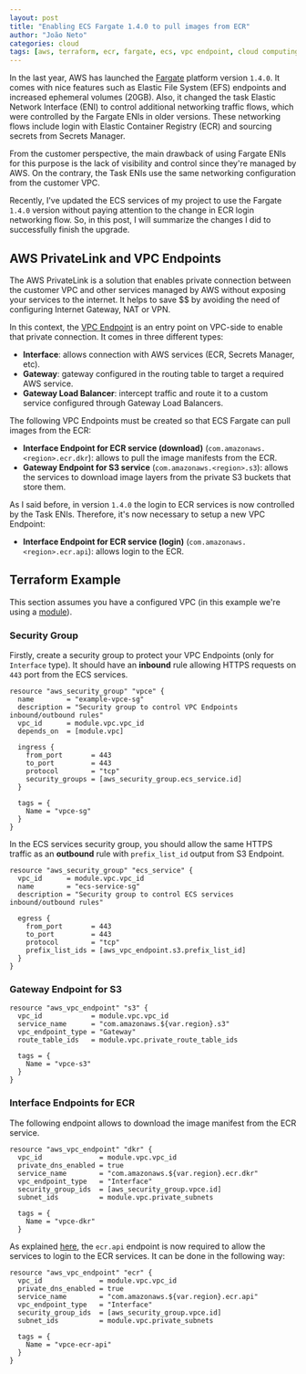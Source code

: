 ```yaml
---
layout: post
title: "Enabling ECS Fargate 1.4.0 to pull images from ECR"
author: "João Neto"
categories: cloud
tags: [aws, terraform, ecr, fargate, ecs, vpc endpoint, cloud computing]
---
```


In the last year, AWS has launched the [Fargate](https://aws.amazon.com/blogs/containers/aws-fargate-launches-platform-version-1-4/) platform version `1.4.0`. It comes with nice features such as Elastic File System (EFS) endpoints and increased ephemeral volumes (20GB). Also, it changed the task Elastic Network Interface (ENI) to control additional networking traffic flows, which were controlled by the Fargate ENIs in older versions. These networking flows include login with Elastic Container Registry (ECR) and sourcing secrets from Secrets Manager.

From the customer perspective, the main drawback of using Fargate ENIs for this purpose is the lack of visibility and control since they're managed by AWS. On the contrary, the Task ENIs use the same networking configuration from the customer VPC.

Recently, I've updated the ECS services of my project to use the Fargate `1.4.0` version without paying attention to the change in ECR login networking flow. So, in this post, I will summarize the changes I did to successfully finish the upgrade.

## AWS PrivateLink and VPC Endpoints

The AWS PrivateLink is a solution that enables private connection between the customer VPC and other services managed by AWS without exposing your services to the internet. It helps to save $$ by avoiding the need of configuring Internet Gateway, NAT or VPN.

In this context, the [VPC Endpoint](https://docs.aws.amazon.com/vpc/latest/privatelink/endpoint-services-overview.html) is an entry point on VPC-side to enable that private connection. It comes in three different types:

- **Interface**: allows connection with AWS services (ECR, Secrets Manager, etc).
- **Gateway**: gateway configured in the routing table to target a required AWS service.
- **Gateway Load Balancer**: intercept traffic and route it to a custom service configured through Gateway Load Balancers.

The following VPC Endpoints must be created so that ECS Fargate can pull images from the ECR:

- **Interface Endpoint for ECR service (download)** (`com.amazonaws.<region>.ecr.dkr`): allows to pull the image manifests from the ECR.
- **Gateway Endpoint for S3 service** (`com.amazonaws.<region>.s3`): allows the services to download image layers from the private S3 buckets that store them.

As I said before, in version `1.4.0` the login to ECR services is now controlled by the Task ENIs. Therefore, it's now necessary to setup a new VPC Endpoint:

- **Interface Endpoint for ECR service (login)** (`com.amazonaws.<region>.ecr.api`): allows login to the ECR.

## Terraform Example

This section assumes you have a configured VPC (in this example we're using a [module](https://registry.terraform.io/modules/terraform-aws-modules/vpc/aws/latest)).

### Security Group

Firstly, create a security group to protect your VPC Endpoints (only for `Interface` type). It should have an **inbound** rule allowing HTTPS requests on `443` port from the ECS services.

```hcl
resource "aws_security_group" "vpce" {
  name        = "example-vpce-sg"
  description = "Security group to control VPC Endpoints inbound/outbound rules"
  vpc_id      = module.vpc.vpc_id
  depends_on  = [module.vpc]

  ingress {
    from_port       = 443
    to_port         = 443
    protocol        = "tcp"
    security_groups = [aws_security_group.ecs_service.id]
  }

  tags = {
    Name = "vpce-sg"
  }
}
```

In the ECS services security group, you should allow the same HTTPS traffic as an **outbound** rule with `prefix_list_id` output from S3 Endpoint.

```hcl
resource "aws_security_group" "ecs_service" {
  vpc_id      = module.vpc.vpc_id
  name        = "ecs-service-sg"
  description = "Security group to control ECS services inbound/outbound rules"

  egress {
    from_port       = 443
    to_port         = 443
    protocol        = "tcp"
    prefix_list_ids = [aws_vpc_endpoint.s3.prefix_list_id]
  }
}
```

### Gateway Endpoint for S3


```hcl
resource "aws_vpc_endpoint" "s3" {
  vpc_id            = module.vpc.vpc_id
  service_name      = "com.amazonaws.${var.region}.s3"
  vpc_endpoint_type = "Gateway"
  route_table_ids   = module.vpc.private_route_table_ids

  tags = {
    Name = "vpce-s3"
  }
}
```

### Interface Endpoints for ECR

The following endpoint allows to download the image manifest from the ECR service.

```hcl
resource "aws_vpc_endpoint" "dkr" {
  vpc_id              = module.vpc.vpc_id
  private_dns_enabled = true
  service_name        = "com.amazonaws.${var.region}.ecr.dkr"
  vpc_endpoint_type   = "Interface"
  security_group_ids  = [aws_security_group.vpce.id]
  subnet_ids          = module.vpc.private_subnets

  tags = {
    Name = "vpce-dkr"
  }
```

As explained [here](#aws-privatelink-and-vpc-endpoints), the `ecr.api` endpoint is now required to allow the services to login to the ECR services. It can be done in the following way:


```hcl
resource "aws_vpc_endpoint" "ecr" {
  vpc_id              = module.vpc.vpc_id
  private_dns_enabled = true
  service_name        = "com.amazonaws.${var.region}.ecr.api"
  vpc_endpoint_type   = "Interface"
  security_group_ids  = [aws_security_group.vpce.id]
  subnet_ids          = module.vpc.private_subnets

  tags = {
    Name = "vpce-ecr-api"
  }
}
```